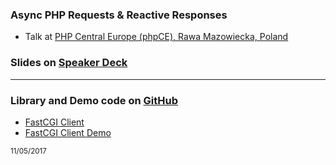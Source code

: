 ### Async PHP Requests & Reactive Responses
 
 * Talk at [PHP Central Europe (phpCE), Rawa Mazowiecka, Poland](https://phpce.eu) 
  
### Slides on [Speaker Deck](https://speakerdeck.com/hollodotme)

<script async class="speakerdeck-embed" data-id="a3c33812fd004ab7b28055c79bf83119" data-ratio="1.77777777777778" src="//speakerdeck.com/assets/embed.js"></script>

---

### Library and Demo code on [GitHub](https://github.com/hollodotme)

* [FastCGI Client](https://github.com/hollodotme/fast-cgi-client)
* [FastCGI Client Demo](https://github.com/hollodotme/fast-cgi-client-demo)

<small>11/05/2017</small>
